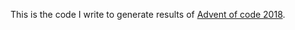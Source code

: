 This is the code I write to generate results of [Advent of code 2018](https://adventofcode.com/2018).

